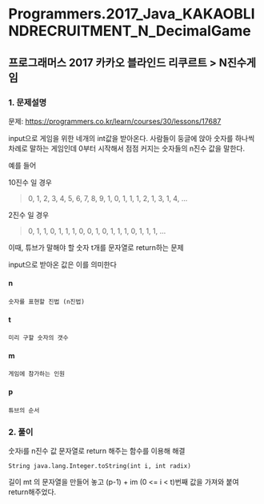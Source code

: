 # Programmers.2017_Java_KAKAOBLINDRECRUITMENT_N_DecimalGame

## 프로그래머스 2017 카카오 블라인드 리쿠르트 > N진수게임

### 1. 문제설명

문제: https://programmers.co.kr/learn/courses/30/lessons/17687

input으로 게임을 위한 네개의 int값을 받아온다. 사람들이 둥글에 앉아 숫자를 하나씩 차례로 말하는 게임인데 0부터 시작해서 점점 커지는 숫자들의 n진수 값을 말한다.

예를 들어

10진수 일 경우
  > 0, 1, 2, 3, 4, 5, 6, 7, 8, 9, 1, 0, 1, 1, 1, 2, 1, 3, 1, 4, ...

2진수 일 경우
  > 0, 1, 1, 0, 1, 1, 1, 0, 0, 1, 0, 1, 1, 1, 0, 1, 1, 1, …

이때, 튜브가 말해야 할 숫자 t개를 문자열로 return하는 문제

input으로 받아온 값은 이를 의미한다

#### n

    숫자를 표현할 진법 (n진법)

#### t 

    미리 구할 숫자의 갯수

#### m

    게임에 참가하는 인원

#### p

    튜브의 순서

### 2. 풀이

숫자i를 n진수 값 문자열로 return 해주는 함수를 이용해 해결

```String java.lang.Integer.toString(int i, int radix)```

길이 mt 의 문자열을 만들어 놓고 (p-1) + im (0 <= i < t)번째 값을 가져와 붙여 return해주었다.
